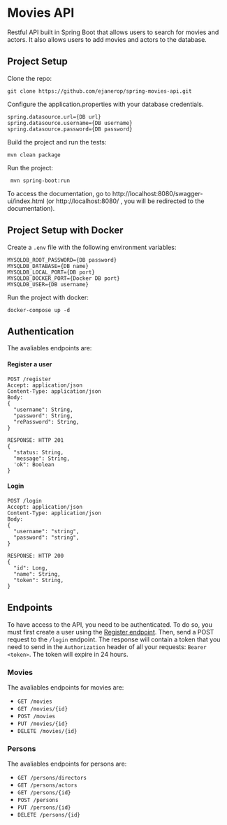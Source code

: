 # Movies API

Restful API built in Spring Boot that allows users to search for movies and actors. It also allows users to add movies and actors to the database.

## Project Setup

Clone the repo:

```
git clone https://github.com/ejanerop/spring-movies-api.git
```

Configure the application.properties with your database credentials.

```
spring.datasource.url={DB url}
spring.datasource.username={DB username}
spring.datasource.password={DB password}
```

Build the project and run the tests:

```
mvn clean package
```

Run the project:

```
 mvn spring-boot:run
```

To access the documentation, go to http://localhost:8080/swagger-ui/index.html (or http://localhost:8080/ , you will be redirected to the documentation).

## Project Setup with Docker

Create a `.env` file with the following environment variables:

```
MYSQLDB_ROOT_PASSWORD={DB password}
MYSQLDB_DATABASE={DB name}
MYSQLDB_LOCAL_PORT={DB port}
MYSQLDB_DOCKER_PORT={Docker DB port}
MYSQLDB_USER={DB username}
```

Run the project with docker:

```
docker-compose up -d
```

## Authentication

The avaliables endpoints are:

#### Register a user

```
POST /register
Accept: application/json
Content-Type: application/json
Body:
{
  "username": String,
  "password": String,
  "rePassword": String,
}

RESPONSE: HTTP 201
{
  "status: String,
  "message": String,
  'ok": Boolean
}
```

#### Login

```
POST /login
Accept: application/json
Content-Type: application/json
Body:
{
  "username": "string",
  "password": "string",
}

RESPONSE: HTTP 200
{
  "id": Long,
  "name": String,
  "token": String,
}
```

## Endpoints

To have access to the API, you need to be authenticated. To do so, you must first create a user using the [Register endpoint](#authentication). Then, send a POST request to the `/login` endpoint. The response will contain a token that you need to send in the `Authorization` header of all your requests: `Bearer <token>`. The token will expire in 24 hours.

### Movies

The avaliables endpoints for movies are:

-   `GET /movies`
-   `GET /movies/{id}`
-   `POST /movies`
-   `PUT /movies/{id}`
-   `DELETE /movies/{id}`

### Persons

The avaliables endpoints for persons are:

-   `GET /persons/directors`
-   `GET /persons/actors`
-   `GET /persons/{id}`
-   `POST /persons`
-   `PUT /persons/{id}`
-   `DELETE /persons/{id}`
